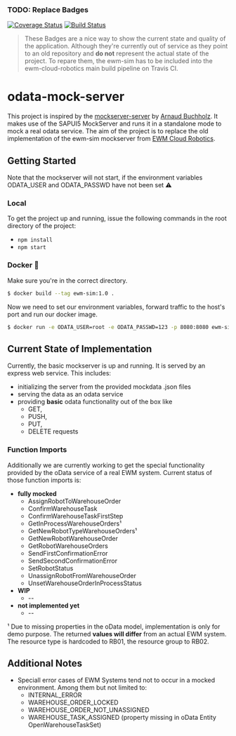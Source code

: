 ### TODO: Replace Badges
[![Coverage Status](https://coveralls.io/repos/yschiebelhut/odata-mock-server/badge.svg?branch=master)](https://coveralls.io/r/yschiebelhut/odata-mock-server?branch=master)
[![Build Status](https://travis-ci.org/yschiebelhut/odata-mock-server.svg?branch=master)](https://travis-ci.org/yschiebelhut/odata-mock-server)

>These Badges are a nice way to show the current state and quality of the application. Although they're currently out of service as they point to an old repository and **do not** represent the actual state of the project.
>To repare them, the ewm-sim has to be included into the ewm-cloud-robotics main build pipeline on Travis CI.


# odata-mock-server
This project is inspired by the [mockserver-server](https://github.com/ArnaudBuchholz/mockserver-server) by [Arnaud Buchholz](https://github.com/ArnaudBuchholz).
It makes use of the SAPUI5 MockServer and runs it in a standalone mode to mock a real odata service.
The aim of the project is to replace the old implementation of the ewm-sim mockserver from [EWM Cloud Robotics](https://github.com/SAP/ewm-cloud-robotics).

## Getting Started 
Note that the mockserver will not start, if the environment variables ODATA_USER and ODATA_PASSWD have not been set :warning: 

### Local
To get the project up and running, issue the following commands in the root directory of the project:
* `npm install`
* `npm start`

### Docker :whale:
Make sure you're in the correct directory.
```sh
$ docker build --tag ewm-sim:1.0 .
```
Now we need to set our environment variables, forward traffic to the host's port and run our docker image.
```sh
$ docker run -e ODATA_USER=root -e ODATA_PASSWD=123 -p 8080:8080 ewm-sim:1.0
```

## Current State of Implementation
Currently, the basic mockserver is up and running. It is served by an express web service.
This includes:
* initializing the server from the provided mockdata .json files
* serving the data as an odata service
* providing **basic** odata functionality out of the box like
    * GET,
    * PUSH,
    * PUT,
    * DELETE
  requests

### Function Imports
Additionally we are currently working to get the special functionality provided by the oData service of a real EWM system.
Current status of those function imports is:
* **fully mocked**
    * AssignRobotToWarehouseOrder
    * ConfirmWarehouseTask
    * ConfirmWarehouseTaskFirstStep
    * GetInProcessWarehouseOrders¹
    * GetNewRobotTypeWarehouseOrders¹
    * GetNewRobotWarehouseOrder
    * GetRobotWarehouseOrders
    * SendFirstConfirmationError
    * SendSecondConfirmationError
    * SetRobotStatus
    * UnassignRobotFromWarehouseOrder
    * UnsetWarehouseOrderInProcessStatus
* **WIP**
    * --
* **not implemented yet**
    * --

¹ Due to missing properties in the oData model, implementation is only for demo purpose. The returned **values will differ** from an actual EWM system. The resource type is hardcoded to RB01, the resource group to RB02.

## Additional Notes
* Speciall error cases of EWM Systems tend not to occur in a mocked environment. Among them but not limited to:
    * INTERNAL_ERROR
    * WAREHOUSE_ORDER_LOCKED
    * WAREHOUSE_ORDER_NOT_UNASSIGNED
    * WAREHOUSE_TASK_ASSIGNED (property missing in oData Entity OpenWarehouseTaskSet)



